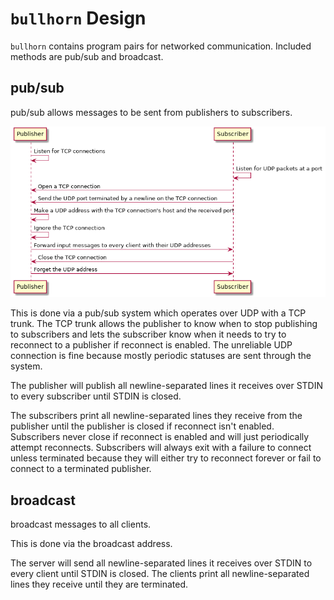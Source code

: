# `bullhorn` Design

`bullhorn` contains program pairs for networked communication. Included methods
are pub/sub and broadcast.

## pub/sub

pub/sub allows messages to be sent from publishers to subscribers.

![Sequence Diagram](sequence.png)

This is done via a pub/sub system which operates over UDP with a TCP trunk. The
TCP trunk allows the publisher to know when to stop publishing to subscribers
and lets the subscriber know when it needs to try to reconnect to a publisher if
reconnect is enabled. The unreliable UDP connection is fine because mostly
periodic statuses are sent through the system.

The publisher will publish all newline-separated lines it receives over STDIN to
every subscriber until STDIN is closed.

The subscribers print all newline-separated lines they receive from the
publisher until the publisher is closed if reconnect isn't enabled. Subscribers
never close if reconnect is enabled and will just periodically attempt
reconnects. Subscribers will always exit with a failure to connect
unless terminated because they will either try to reconnect forever or fail to
connect to a terminated publisher.

## broadcast

broadcast messages to all clients.

This is done via the broadcast address.

The server will send all newline-separated lines it receives over STDIN to every
client until STDIN is closed. The clients print all newline-separated lines they
receive until they are terminated.

